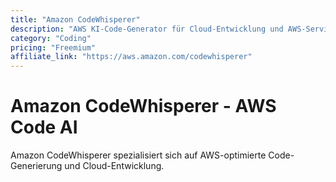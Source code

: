 ```yaml
---
title: "Amazon CodeWhisperer"
description: "AWS KI-Code-Generator für Cloud-Entwicklung und AWS-Services"
category: "Coding"
pricing: "Freemium"
affiliate_link: "https://aws.amazon.com/codewhisperer"
---
```


# Amazon CodeWhisperer - AWS Code AI

Amazon CodeWhisperer spezialisiert sich auf AWS-optimierte Code-Generierung und Cloud-Entwicklung.